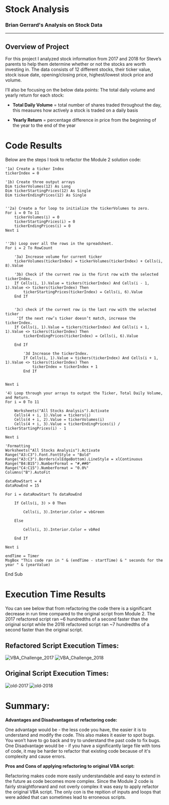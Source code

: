 # Stock Analysis

### Brian Gerrard's Analysis on Stock Data 
---
## Overview of Project
For this project I analyzed stock information from 2017 and 2018 for Steve’s parents to help them determine whether or not the stocks are worth investing in. The data consists of 12 different stocks, their ticker value, stock issue date, opening/closing price, highest/lowest stock price and volume.  

I’ll also be focusing on the below data points:
The total daily volume and yearly return for each stock:

-	**Total Daily Volume** = total number of shares traded throughout the day, this measures how actively a stock is traded on a daily basis

-	**Yearly Return** = percentage difference in price from the beginning of the year to the end of the year 

# Code Results

Below are the steps I took to refactor the Module 2 solution code:


    '1a) Create a ticker Index
    tickerIndex = 0

    '1b) Create three output arrays
    Dim tickerVolumes(12) As Long
    Dim tickerStartingPrices(12) As Single
    Dim tickerEndingPrices(12) As Single
    
    
    ''2a) Create a for loop to initialize the tickerVolumes to zero.
    For i = 0 To 11
        tickerVolumes(i) = 0
        tickerStartingPrices(i) = 0
        tickerEndingPrices(i) = 0
    Next i
    
     
    ''2b) Loop over all the rows in the spreadsheet.
    For i = 2 To RowCount
    
        '3a) Increase volume for current ticker
        tickerVolumes(tickerIndex) = tickerVolumes(tickerIndex) + Cells(i, 8).Value
         
        '3b) Check if the current row is the first row with the selected tickerIndex.
        If Cells(i, 1).Value = tickers(tickerIndex) And Cells(i - 1, 1).Value <> tickers(tickerIndex) Then
            tickerStartingPrices(tickerIndex) = Cells(i, 6).Value
        End If
            
        
        '3c) check if the current row is the last row with the selected ticker
         'If the next row’s ticker doesn’t match, increase the tickerIndex.
        If Cells(i, 1).Value = tickers(tickerIndex) And Cells(i + 1, 1).Value <> tickers(tickerIndex) Then
            tickerEndingPrices(tickerIndex) = Cells(i, 6).Value
         
        End If
            
            '3d Increase the tickerIndex.
            If Cells(i, 1).Value = tickers(tickerIndex) And Cells(i + 1, 1).Value <> tickers(tickerIndex) Then
                tickerIndex = tickerIndex + 1
            End If
            
    
    Next i
    
    '4) Loop through your arrays to output the Ticker, Total Daily Volume, and Return.
    For i = 0 To 11
        
        Worksheets("All Stocks Analysis").Activate
        Cells(4 + i, 1).Value = tickers(i)
        Cells(4 + i, 2).Value = tickerVolumes(i)
        Cells(4 + i, 3).Value = tickerEndingPrices(i) / tickerStartingPrices(i) - 1
        
    Next i
    
    'Formatting
    Worksheets("All Stocks Analysis").Activate
    Range("A3:C3").Font.FontStyle = "Bold"
    Range("A3:C3").Borders(xlEdgeBottom).LineStyle = xlContinuous
    Range("B4:B15").NumberFormat = "#,##0"
    Range("C4:C15").NumberFormat = "0.0%"
    Columns("B").AutoFit

    dataRowStart = 4
    dataRowEnd = 15

    For i = dataRowStart To dataRowEnd
        
        If Cells(i, 3) > 0 Then
            
            Cells(i, 3).Interior.Color = vbGreen
            
        Else
        
            Cells(i, 3).Interior.Color = vbRed
            
        End If
        
    Next i
 
    endTime = Timer
    MsgBox "This code ran in " & (endTime - startTime) & " seconds for the year " & (yearValue)

End Sub

# Execution Time Results
You can see below that from refactoring the code there is a significant decrease in run time compared to the original script from Module 2. The 2017 refactored script ran ~6 hundredths of a second faster than the original script while the 2018 refactored script ran ~7 hundredths of a second faster than the original script. 


## Refactored Script Execution Times:
![VBA_Challenge_2017](https://user-images.githubusercontent.com/75700317/109439390-1a022600-79fc-11eb-8223-42a4fbfe4dcb.png) ![VBA_Challenge_2018](https://user-images.githubusercontent.com/75700317/109439400-238b8e00-79fc-11eb-9c1c-4955038fedfe.png)



## Original Script Execution Times:
![old-2017](https://user-images.githubusercontent.com/75700317/109439404-2ab29c00-79fc-11eb-9681-e2535d903231.png) ![old-2018](https://user-images.githubusercontent.com/75700317/109439407-2e462300-79fc-11eb-91ab-55b65f89bdb9.png)




# Summary:

**Advantages and Disadvantages of refactoring code:**

One advantage would be - the less code you have, the easier it is to understand and modify the code. This also makes it easier to spot bugs. You won’t have to go back and try to understand the past code to fix bugs. One Disadvantage would be - if you have a significantly large file with tons of code, it may be harder to refactor that existing code because of it's complexity and cause errors. 

**Pros and Cons of applying refactoring to original VBA script:**

Refactoring makes code more easily understandable and easy to extend in the future as code becomes more complex. Since the Module 2 code is fairly straightforward and not overly complex it was easy to apply refactor the original VBA script. The only con is the repition of inputs and loops that were added that can sometimes lead to erroneous scripts. 
